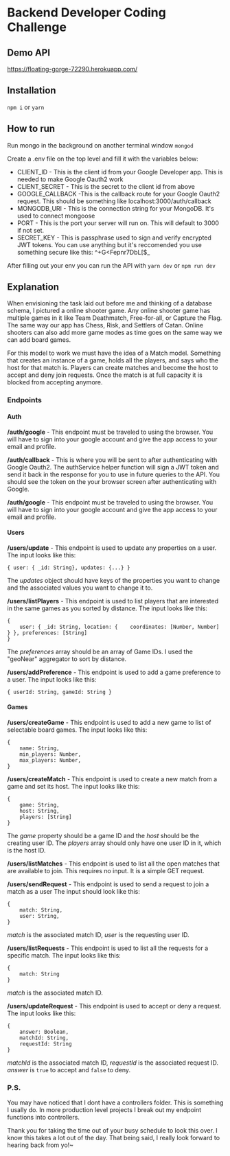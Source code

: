 # Backend Developer Coding Challenge

## Demo API
https://floating-gorge-72290.herokuapp.com/

## Installation
`npm i` or `yarn`

## How to run
Run mongo in the background on another terminal window
`mongod`

Create a .env file on the top level and fill it with the variables below:
* CLIENT_ID - This is the client id from your Google Developer app. This is needed to make Google Oauth2 work
* CLIENT_SECRET - This is the secret to the client id from above
* GOOGLE_CALLBACK -This is the callback route for your Google Oauth2 request. This should be something like localhost:3000/auth/callback
* MONGODB_URI - This is the connection string for your MongoDB. It's used to connect mongoose
* PORT - This is the port your server will run on. This will default to 3000 if not set.
* SECRET_KEY - This is passphrase used to sign and verify encrypted JWT tokens. You can use anything but it's reccomended you use something secure like this: ^+G<Fepnr7DbL[$_

After filling out your env you can run the API with `yarn dev` or `npm run dev`

## Explanation
When envisioning the task laid out before me and thinking of a database schema, I pictured a online shooter game. Any online shooter game has multiple games in it like Team Deathmatch, Free-for-all, or Capture the Flag. The same way our app has Chess, Risk, and Settlers of Catan.
Online shooters can also add more game modes as time goes on the same way we can add board games.  

For this model to work we must have the idea of a Match model. Something that creates an instance of a game, holds all the players, and says who the host for that match is. Players can create matches and become the host to accept and deny join requests. Once the match is at full capacity it is blocked from accepting anymore.

### Endpoints
#### Auth
**/auth/google** - This endpoint must be traveled to using the browser. You will have to sign into your google account and give the app access to your email and profile.  

**/auth/callback** - This is where you will be sent to after authenticating with Google Oauth2. The authService helper function will sign a JWT token and send it back in the response for you to use in future queries to the API. You should see the token on the your browser screen after authenticating with Google.

**/auth/google** - This endpoint must be traveled to using the browser. You will have to sign into your google account and give the app access to your email and profile.

#### Users

**/users/update** - This endpoint is used to update any properties on a user. The input looks like this:  
```
{ user: { _id: String}, updates: {...} }
``` 
The *updates* object should have keys of the properties you want to change and the associated values you want to change it to.

**/users/listPlayers** - This endpoint is used to list players that are interested in the same games as you sorted by distance. The input looks like this:  
```
{ 
    user: { _id: String, location: {    coordinates: [Number, Number] } }, preferences: [String] 
}
```  
The *preferences* array should be an array of Game IDs. I used the "geoNear" aggregator to sort by distance.


**/users/addPreference** - This endpoint is used to add a game preference to a user. The input looks like this:  
```
{ userId: String, gameId: String }
``` 

#### Games

**/users/createGame** - This endpoint is used to add a new game to list of selectable board games. The input looks like this:  
```
{
    name: String,
    min_players: Number,
    max_players: Number,
}
``` 


**/users/createMatch** - This endpoint is used to create a new match from a game and set its host. The input looks like this:  
```
{
    game: String,
    host: String,
    players: [String]
}
```  
The *game* property should be a game ID and the *host* should be the creating user ID. The *players* array should only have one user ID in it, which is the host ID.


**/users/listMatches** - This endpoint is used to list all the open matches that are available to join. This requires no input. It is a simple GET request. 


**/users/sendRequest** - This endpoint is used to send a request to join a match as a user The input should look like this:  
```
{
    match: String,
    user: String,
}
```  
*match* is the associated match ID, *user* is the requesting user ID.


**/users/listRequests** - This endpoint is used to list all the requests for a specific match. The input looks like this:  
```
{ 
    match: String
}
```  
*match* is the associated match ID.


**/users/updateRequest** - This endpoint is used to accept or deny a request. The input looks like this:  
```
{
    answer: Boolean, 
    matchId: String, 
    requestId: String
}
```  
*matchId* is the associated match ID, *requestId* is the associated request ID. *answer* is `true` to accept and `false` to deny.


### P.S.
You may have noticed that I dont have a controllers folder. This is something I usally do. In more production level projects I break out my endpoint functions into controllers. 

Thank you for taking the time out of your busy schedule to look this over. I know this takes a lot out of the day. That being said, I really look forward to hearing back from yo!~
